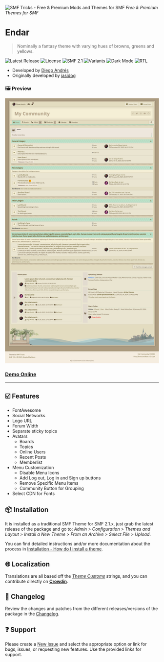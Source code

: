 ![SMF Tricks - Free & Premium Mods and Themes for SMF](https://smftricks.com/logos/logo.png) *Free & Premium Themes for SMF*

# Endar
> Nominally a fantasy theme with varying hues of browns, greens and yellows.

![Latest Release](https://img.shields.io/github/v/release/SMFTricks/Endar.svg?style=flat&logo=github&color=green) ![License](https://img.shields.io/badge/License-MIT-248049) ![SMF 2.1](https://img.shields.io/badge/SMF-2.1-3f73a0) ![Variants](https://img.shields.io/badge/Color%20Variants-Yes-6041a3) ![Dark Mode](https://img.shields.io/badge/Dark%20Mode-Yes-4d827f) ![RTL](https://img.shields.io/badge/RLT%20Support-Yes-bf9d73)
* Developed by [Diego Andrés](https://github.com/DiegoAndresCortes)
* Originally developed by [jasidog](https://www.simplemachines.org/community/index.php?action=profile;u=18524)

### 🖼️ Preview
![Theme Preview](https://github.com/SMFTricks/Endar/blob/main/_assets/preview.png)
### [Demo Online](http://demo21.smftricks.com/index.php?theme=9)
---
## ☑️ Features
- FontAwesome
- Social Networks
- Logo URL
- Forum Width
- Separate sticky topics
- Avatars
  - Boards
  - Topics
  - Online Users
  - Recent Posts
  - Memberlist
- Menu Customization
  - Disable Menu Icons
  - Add Log out, Log in and Sign up buttons
  - Remove Specific Menu Items
  - Community Button for Grouping
- Select CDN for Fonts

## 📦 Installation
It is installed as a traditional SMF Theme for SMF 2.1.x, just grab the latest release of the package and go to: *Admin > Configuration > Themes and Layout > Install a New Theme > From an Archive > Select File > Upload*.

You can find detailed instructions and/or more documentation about the process in [Installation - How do I install a theme](https://wiki.simplemachines.org/smf/Installation_-_How_do_I_install_a_theme).

## 🌐 Localization
Translations are all based off the *[Theme Customs](https://github.com/SMFTricks/Theme-Customs)* strings, and you can contribute directly on **[Crowdin](https://crowdin.com/project/smf-theme-customs)**.

## 🔨 Changelog
Review the changes and patches from the different releases/versions of the package in the [Changelog](https://github.com/SMFTricks/Endar/blob/main/CHANGELOG.md).

## ❓ Support
Please create a [New Issue](https://github.com/SMFTricks/Endar/issues/new/choose) and select the appropriate option or link for bugs, issues, or requesting new features. Use the provided links for support.